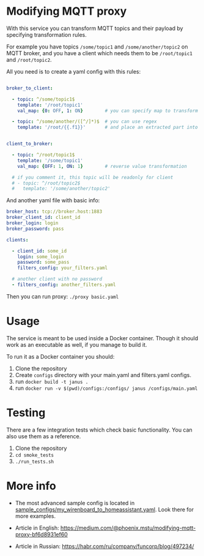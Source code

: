 # Modifying MQTT proxy

With this service you can transform MQTT topics and their payload
by specifying transformation rules.

For example you have topics `/some/topic1` and `/some/another/topic2` on MQTT broker,
and you have a client which needs them to be `/root/topic1` and `/root/topic2`.

All you need is to create a yaml config with this rules:

```yaml

broker_to_client:

  - topic: ^/some/topic1$
    template: '/root/topic1'
    val_map: {0: OFF, 1: ON}        # you can specify map to transform values

  - topic: ^/some/another/([^/]*)$  # you can use regex
    template: '/root/{{.f1}}'       # and place an extracted part into template


client_to_broker:

  - topic: ^/root/topic1$
    template: '/some/topic1'
    val_map: {OFF: 1, ON: 1}        # reverse value transformation

  # if you comment it, this topic will be readonly for client
  # - topic: ^/root/topic2$
  #   template: '/some/another/topic2'
```

And another yaml file with basic info:

```yaml
broker_host: tcp://broker.host:1883
broker_client_id: client_id
broker_login: login
broker_password: pass

clients:

  - client_id: some_id
    login: some_login
    password: some_pass
    filters_config: your_filters.yaml

  # another client with no password
  - filters_config: another_filters.yaml
```

Then you can run proxy: `./proxy basic.yaml`

# Usage

The service is meant to be used inside a Docker container. Though it should work as an executable as well, if you manage to build it.

To run it as a Docker container you should:
1. Clone the repository
2. Create ```configs``` directory with your main.yaml and filters.yaml configs.
3. run ```docker build -t janus .```
4. run ```docker run -v $(pwd)/configs:/configs/ janus /configs/main.yaml```

# Testing

There are a few integration tests which check basic functionality. You can also use them as a reference.

1. Clone the repository
2. ```cd smoke_tests```
3. ```./run_tests.sh```

# More info

- The most advanced sample config is located in
[sample_configs/my_wirenboard_to_homeassistant.yaml](https://github.com/phoenix-mstu/janus-mqtt-proxy/blob/master/sample_configs/my_wirenboard_to_homeassistant.yaml).
Look there for more examples.

- Article in English: https://medium.com/@phoenix.mstu/modifying-mqtt-proxy-bf6d8931ef60
- Article in Russian: https://habr.com/ru/company/funcorp/blog/497234/
